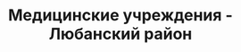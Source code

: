 ---
district_id: 5-13-0
district_name: Любанский район
title: Медицинские учреждения - Любанский район
---